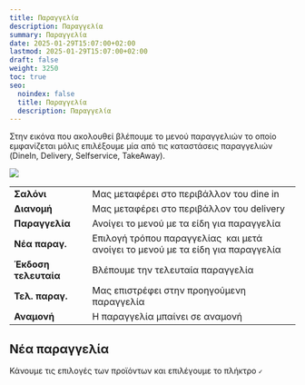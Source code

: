 ```yaml
---
title: Παραγγελία
description: Παραγγελία
summary: Παραγγελία
date: 2025-01-29T15:07:00+02:00
lastmod: 2025-01-29T15:07:00+02:00
draft: false
weight: 3250
toc: true
seo:
  noindex: false
  title: Παραγγελία
  description: Παραγγελία
---
```

Στην εικόνα που ακολουθεί βλέπουμε το μενού παραγγελιών το οποίο εμφανίζεται μόλις επιλέξουμε μία από τις καταστάσεις παραγγελιών (DineIn, Delivery, Selfservice, TakeAway).

![](/images/orders-menu.jpg)

|                      |                                                                                 |
| -------------------- | ------------------------------------------------------------------------------- |
| **Σαλόνι**           | Μας μεταφέρει στο περιβάλλον του dine in                                        |
| **Διανομή**          | Μας μεταφέρει στο περιβάλλον του delivery                                       |
| **Παραγγελία**       | Ανοίγει το μενού με τα είδη για παραγγελία                                      |
| **Νέα παραγ.**       | Επιλογή τρόπου παραγγελίας  και μετά ανοίγει το μενού με τα είδη για παραγγελία |
| **Έκδοση τελευταία** | Βλέπουμε την τελευταία παραγγελία                                               |
| **Τελ. παραγ.**      | Μας επιστρέφει στην προηγούμενη παραγγελία                                      |
| **Αναμονή**          | Η παραγγελία μπαίνει σε αναμονή                                                 |

## Νέα παραγγελία

Κάνουμε τις επιλογές των προϊόντων και επιλέγουμε το πλήκτρο `✓`

![]()

